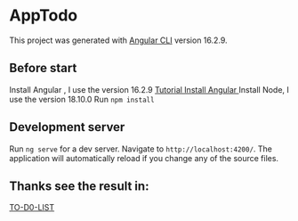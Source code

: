 # AppTodo

This project was generated with [Angular CLI](https://github.com/angular/angular-cli) version 16.2.9.

## Before start
Install Angular , I use the version 16.2.9 [Tutorial Install Angular ](https://v17.angular.io/cli)
Install Node, I use the version 18.10.0 
Run `npm install`

## Development server

Run `ng serve` for a dev server. Navigate to `http://localhost:4200/`. The application will automatically reload if you change any of the source files.

## Thanks see the result in:
[TO-D0-LIST](https://lucasscardoso.github.io/To-do-List/)

